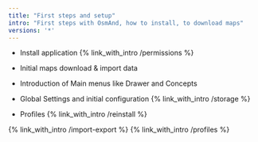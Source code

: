 ```yaml
---
title: "First steps and setup"
intro: "First steps with OsmAnd, how to install, to download maps"
versions: '*'
---
```

- Install application 
{% link_with_intro /permissions %}
- Initial maps download & import data 

- Introduction of Main menus like Drawer and Concepts
- Global Settings and initial configuration 
{% link_with_intro /storage %}
- Profiles
{% link_with_intro /reinstall %}

{% link_with_intro /import-export %}
{% link_with_intro /profiles %}


